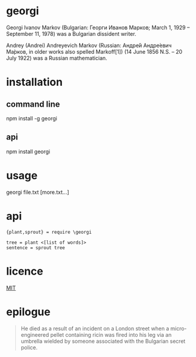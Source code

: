 georgi
======

Georgi Ivanov Markov (Bulgarian: Георги Иванов Марков; March 1, 1929 – September 11, 1978) was a Bulgarian dissident writer.

Andrey (Andrei) Andreyevich Markov (Russian: Андре́й Андре́евич Ма́рков, in older works also spelled Markoff[1]) (14 June 1856 N.S. – 20 July 1922) was a Russian mathematician.

installation
============
## command line
  npm install -g georgi
## api
  npm install georgi

usage
=====
  georgi file.txt [more.txt...]

api
===
```livescript
{plant,sprout} = require \georgi

tree = plant <[list of words]>
sentence = sprout tree
```

licence
=======
[MIT](./licence.md)

epilogue
========
> He died as a result of an incident on a London street when a micro-engineered pellet 
> containing ricin was fired into his leg via an umbrella wielded by someone associated
> with the Bulgarian secret police.